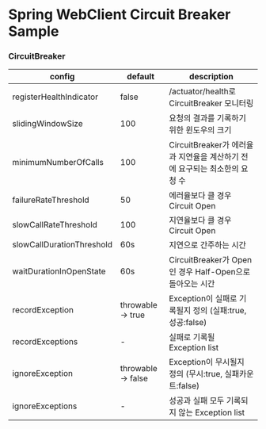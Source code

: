 # Spring WebClient Circuit Breaker Sample

### CircuitBreaker

|config|default|description|
|---|---|---|
|registerHealthIndicator|false|/actuator/health로 CircuitBreaker 모니터링|
|slidingWindowSize|100|요청의 결과를 기록하기 위한 윈도우의 크기|
|minimumNumberOfCalls|100|CircuitBreaker가 에러율과 지연율을 계산하기 전에 요구되는 최소한의 요청 수|
|failureRateThreshold|50|에러율보다 클 경우 Circuit Open|
|slowCallRateThreshold|100|지연율보다 클 경우 Circuit Open|
|slowCallDurationThreshold|60s|지연으로 간주하는 시간|
|waitDurationInOpenState|60s|CircuitBreaker가 Open인 경우 Half-Open으로 돌아오는 시간|
|recordException|throwable -> true|Exception이 실패로 기록될지 정의 (실패:true, 성공:false)|
|recordExceptions|-|실패로 기록될 Exception list|
|ignoreException|throwable -> false|Exception이 무시될지 정의 (무시:true, 실패카운트:false)|
|ignoreExceptions|-|성공과 실패 모두 기록되지 않는 Exception list|
